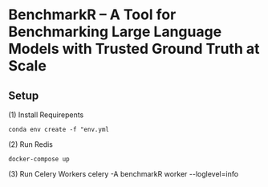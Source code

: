 # BenchmarkR – A Tool for Benchmarking Large Language Models with Trusted Ground Truth at Scale

## Setup

(1) Install Requirepents
```
conda env create -f "env.yml
```
(2) Run Redis
```
docker-compose up 
```
(3) Run Celery Workers
celery -A benchmarkR worker --loglevel=info 